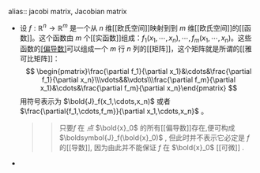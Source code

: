 alias:: jacobi matrix, Jacobian matrix

- 设 $f:\mathbb{R}^n\to \mathbb{R}^m$ 是一个从 $n$ 维[[欧氏空间]]映射到到 $m$ 维[[欧氏空间]]的[[函数]]。这个函数由 $m$ 个[[实函数]]组成：$f_1(x_1,\cdots,x_n),\cdots,f_m(x_1,\cdots,x_n)$。这些函数的[[偏导数]](**如果存在**)可以组成一个 $m$ 行 $n$ 列的[[矩阵]]，这个矩阵就是所谓的[[雅可比矩阵]]：
  $$
  \begin{pmatrix}\frac{\partial f_1}{\partial x_1}&\cdots&\frac{\partial f_1}{\partial x_n}\\\vdots&&\vdots\\\frac{\partial f_m}{\partial x_1}&\cdots&\frac{\partial f_m}{\partial x_n}\end{pmatrix}
  $$
  用符号表示为 $\bold{J}_f(x_1,\cdots,x_n)$ 或者 $\frac{\partial{f_1,\cdots,f_m}}{\partial x_1,\cdots,x_n}$ 。
  >>只要$f$ 在 *点* $\bold{x}_0$ 的所有[[偏导数]]存在,便可构成 $\boldsymbol{J}_f(\bold{x}_0)$ , 但此时并不表示它必定是 $f$ 的[[导数]], 因为由此并不能保证 $f$ 在 $\bold{x}_0$ [[可微]] .
-